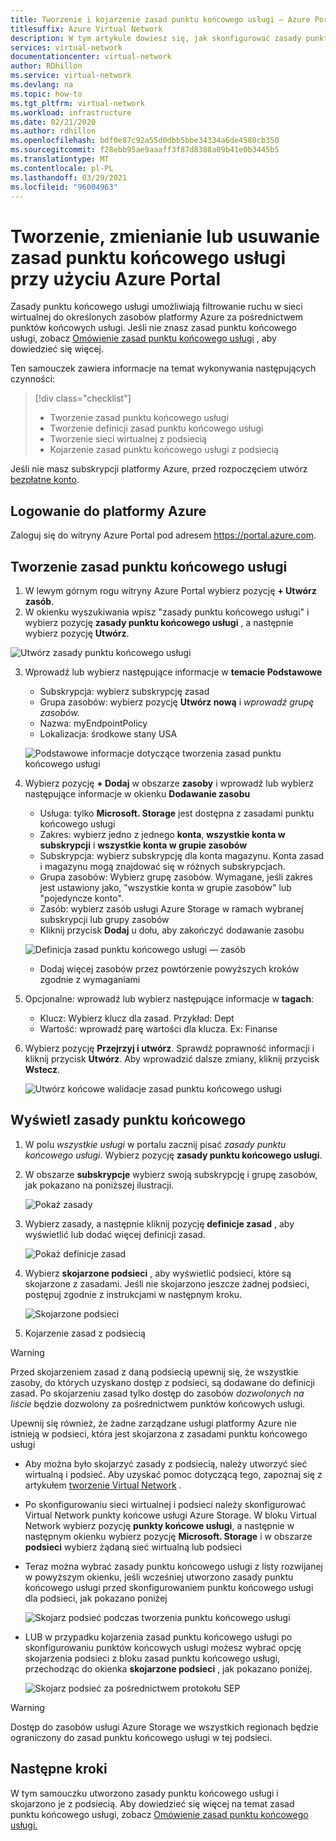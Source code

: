 ```yaml
---
title: Tworzenie i kojarzenie zasad punktu końcowego usługi — Azure Portal
titlesuffix: Azure Virtual Network
description: W tym artykule dowiesz się, jak skonfigurować zasady punktu końcowego usługi i skojarzone z nią przy użyciu Azure Portal.
services: virtual-network
documentationcenter: virtual-network
author: RDhillon
ms.service: virtual-network
ms.devlang: na
ms.topic: how-to
ms.tgt_pltfrm: virtual-network
ms.workload: infrastructure
ms.date: 02/21/2020
ms.author: rdhillon
ms.openlocfilehash: bdf0e87c92a55d0dbb5bbe34334a6de4580cb350
ms.sourcegitcommit: f28ebb95ae9aaaff3f87d8388a09b41e0b3445b5
ms.translationtype: MT
ms.contentlocale: pl-PL
ms.lasthandoff: 03/29/2021
ms.locfileid: "96004963"
---
```

# <a name="create-change-or-delete-service-endpoint-policy-using-the-azure-portal"></a>Tworzenie, zmienianie lub usuwanie zasad punktu końcowego usługi przy użyciu Azure Portal

Zasady punktu końcowego usługi umożliwiają filtrowanie ruchu w sieci wirtualnej do określonych zasobów platformy Azure za pośrednictwem punktów końcowych usługi. Jeśli nie znasz zasad punktu końcowego usługi, zobacz [Omówienie zasad punktu końcowego usługi](virtual-network-service-endpoint-policies-overview.md) , aby dowiedzieć się więcej.

 Ten samouczek zawiera informacje na temat wykonywania następujących czynności:

> [!div class="checklist"]
> * Tworzenie zasad punktu końcowego usługi
> * Tworzenie definicji zasad punktu końcowego usługi
> * Tworzenie sieci wirtualnej z podsiecią
> * Kojarzenie zasad punktu końcowego usługi z podsiecią

Jeśli nie masz subskrypcji platformy Azure, przed rozpoczęciem utwórz [bezpłatne konto](https://azure.microsoft.com/free/?WT.mc_id=A261C142F).

## <a name="sign-in-to-azure"></a>Logowanie do platformy Azure 

Zaloguj się do witryny Azure Portal pod adresem https://portal.azure.com.

## <a name="create-a-service-endpoint-policy"></a>Tworzenie zasad punktu końcowego usługi

1. W lewym górnym rogu witryny Azure Portal wybierz pozycję **+ Utwórz zasób**.
2. W okienku wyszukiwania wpisz "zasady punktu końcowego usługi" i wybierz pozycję **zasady punktu końcowego usługi** , a następnie wybierz pozycję **Utwórz**.

![Utwórz zasady punktu końcowego usługi](./media/virtual-network-service-endpoint-policies-portal/create-sep-resource.png)

3. Wprowadź lub wybierz następujące informacje w **temacie Podstawowe** 

   - Subskrypcja: wybierz subskrypcję zasad
   - Grupa zasobów: wybierz pozycję **Utwórz nową** i *wprowadź grupę zasobów.*
   - Nazwa: myEndpointPolicy
   - Lokalizacja: środkowe stany USA
 
   ![Podstawowe informacje dotyczące tworzenia zasad punktu końcowego usługi](./media/virtual-network-service-endpoint-policies-portal/create-sep-basics.png)

4. Wybierz pozycję **+ Dodaj** w obszarze **zasoby** i wprowadź lub wybierz następujące informacje w okienku **Dodawanie zasobu**

   - Usługa: tylko **Microsoft. Storage** jest dostępna z zasadami punktu końcowego usługi
   - Zakres: wybierz jedno z jednego **konta**, **wszystkie konta w subskrypcji** i **wszystkie konta w grupie zasobów**
   - Subskrypcja: wybierz subskrypcję dla konta magazynu. Konta zasad i magazynu mogą znajdować się w różnych subskrypcjach.
   - Grupa zasobów: Wybierz grupę zasobów. Wymagane, jeśli zakres jest ustawiony jako, "wszystkie konta w grupie zasobów" lub "pojedyncze konto".  
   - Zasób: wybierz zasób usługi Azure Storage w ramach wybranej subskrypcji lub grupy zasobów
   - Kliknij przycisk **Dodaj** u dołu, aby zakończyć dodawanie zasobu

   ![Definicja zasad punktu końcowego usługi — zasób](./media/virtual-network-service-endpoint-policies-portal/create-sep-add-resource.png)

   - Dodaj więcej zasobów przez powtórzenie powyższych kroków zgodnie z wymaganiami

5. Opcjonalne: wprowadź lub wybierz następujące informacje w **tagach**:
   
   - Klucz: Wybierz klucz dla zasad. Przykład: Dept     
   - Wartość: wprowadź parę wartości dla klucza. Ex: Finanse

6. Wybierz pozycję **Przejrzyj i utwórz**. Sprawdź poprawność informacji i kliknij przycisk **Utwórz**. Aby wprowadzić dalsze zmiany, kliknij przycisk **Wstecz**. 

   ![Utwórz końcowe walidacje zasad punktu końcowego usługi](./media/virtual-network-service-endpoint-policies-portal/create-sep-review-create.png)
  
## <a name="view-endpoint-policies"></a>Wyświetl zasady punktu końcowego 

1. W polu *wszystkie usługi* w portalu zacznij pisać *zasady punktu końcowego usługi*. Wybierz pozycję **zasady punktu końcowego usługi**.
2. W obszarze **subskrypcje** wybierz swoją subskrypcję i grupę zasobów, jak pokazano na poniższej ilustracji.

   ![Pokaż zasady](./media/virtual-network-service-endpoint-policies-portal/sep-view.png)
       
3. Wybierz zasady, a następnie kliknij pozycję **definicje zasad** , aby wyświetlić lub dodać więcej definicji zasad.

   ![Pokaż definicje zasad](./media/virtual-network-service-endpoint-policies-portal/sep-policy-definition.png)

4. Wybierz **skojarzone podsieci** , aby wyświetlić podsieci, które są skojarzone z zasadami. Jeśli nie skojarzono jeszcze żadnej podsieci, postępuj zgodnie z instrukcjami w następnym kroku.

   ![Skojarzone podsieci](./media/virtual-network-service-endpoint-policies-portal/sep-associated-subnets.png)
 
5. Kojarzenie zasad z podsiecią

>[!WARNING] 
> Przed skojarzeniem zasad z daną podsiecią upewnij się, że wszystkie zasoby, do których uzyskano dostęp z podsieci, są dodawane do definicji zasad. Po skojarzeniu zasad tylko dostęp do zasobów *dozwolonych na liście* będzie dozwolony za pośrednictwem punktów końcowych usługi. 
>
> Upewnij się również, że żadne zarządzane usługi platformy Azure nie istnieją w podsieci, która jest skojarzona z zasadami punktu końcowego usługi

- Aby można było skojarzyć zasady z podsiecią, należy utworzyć sieć wirtualną i podsieć. Aby uzyskać pomoc dotyczącą tego, zapoznaj się z artykułem [tworzenie Virtual Network](./quick-create-portal.md) .

- Po skonfigurowaniu sieci wirtualnej i podsieci należy skonfigurować Virtual Network punkty końcowe usługi Azure Storage. W bloku Virtual Network wybierz pozycję **punkty końcowe usługi**, a następnie w następnym okienku wybierz pozycję **Microsoft. Storage** i w obszarze **podsieci** wybierz żądaną sieć wirtualną lub podsieci

- Teraz można wybrać zasady punktu końcowego usługi z listy rozwijanej w powyższym okienku, jeśli wcześniej utworzono zasady punktu końcowego usługi przed skonfigurowaniem punktu końcowego usługi dla podsieci, jak pokazano poniżej

    ![Skojarz podsieć podczas tworzenia punktu końcowego usługi](./media/virtual-network-service-endpoint-policies-portal/vnet-config-service-endpoint-add-sep.png)

- LUB w przypadku kojarzenia zasad punktu końcowego usługi po skonfigurowaniu punktów końcowych usługi możesz wybrać opcję skojarzenia podsieci z bloku zasad punktu końcowego usługi, przechodząc do okienka **skojarzone podsieci** , jak pokazano poniżej.

    ![Skojarz podsieć za pośrednictwem protokołu SEP](./media/virtual-network-service-endpoint-policies-portal/sep-edit-subnet-association.png)

>[!WARNING] 
>Dostęp do zasobów usługi Azure Storage we wszystkich regionach będzie ograniczony do zasad punktu końcowego usługi w tej podsieci.

## <a name="next-steps"></a>Następne kroki
W tym samouczku utworzono zasady punktu końcowego usługi i skojarzono je z podsiecią. Aby dowiedzieć się więcej na temat zasad punktu końcowego usługi, zobacz [Omówienie zasad punktu końcowego usługi.](virtual-network-service-endpoint-policies-overview.md)
